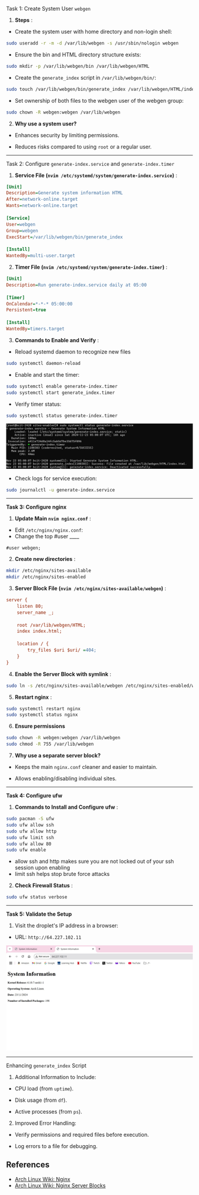 Task 1: Create System User `webgen`  
1. **Steps** : 
  - Create the system user with home directory and non-login shell:

```bash
sudo useradd -r -m -d /var/lib/webgen -s /usr/sbin/nologin webgen
```
 
  - Ensure the bin and HTML directory structure exists:

```bash
sudo mkdir -p /var/lib/webgen/bin /var/lib/webgen/HTML
```
 
  - Create the `generate_index` script in `/var/lib/webgen/bin/`:

```bash
sudo touch /var/lib/webgen/bin/generate_index /var/lib/webgen/HTML/index.html
```
 
  - Set ownership of both files to the webgen user of the webgen group:

```bash
sudo chown -R webgen:webgen /var/lib/webgen
```
 
2. **Why use a system user?** 
  - Enhances security by limiting permissions.
 
  - Reduces risks compared to using `root` or a regular user.


---

Task 2: Configure `generate-index.service` and `generate-index.timer` 
1. **Service File (`nvim /etc/systemd/system/generate-index.service`)** :

```ini
[Unit]
Description=Generate system information HTML
After=network-online.target
Wants=network-online.target

[Service]
User=webgen
Group=webgen
ExecStart=/var/lib/webgen/bin/generate_index

[Install]
WantedBy=multi-user.target
```
 
2. **Timer File (`nvim /etc/systemd/system/generate-index.timer`)** :

```ini
[Unit]
Description=Run generate-index.service daily at 05:00

[Timer]
OnCalendar=*-*-* 05:00:00
Persistent=true

[Install]
WantedBy=timers.target
```
 
3. **Commands to Enable and Verify** : 
 - Reload systemd daemon to recognize new files
```bash
sudo systemctl daemon-reload
```
  - Enable and start the timer:
  
```bash
sudo systemctl enable generate-index.timer
sudo systemctl start generate_index.timer
```
 
  - Verify timer status:

```bash
sudo systemctl status generate-index.timer
```
 ![cmdscreenshot](./images/Screenshot_1.jpg)
  - Check logs for service execution:

```bash
sudo journalctl -u generate-index.service
```


---

**Task 3: Configure nginx**  
1. **Update Main `nvim nginx.conf`** : 
  - Edit `/etc/nginx/nginx.conf`:
  - Change the top #user ____
```nginx
#user webgen;
```
2. **Create new directories** :

```bash
mkdir /etc/nginx/sites-available
mkdir /etc/nginx/sites-enabled
```

3. **Server Block File (`nvim /etc/nginx/sites-available/webgen`)** :

```ini
server {
    listen 80;
    server_name _;

    root /var/lib/webgen/HTML;
    index index.html;

    location / {
        try_files $uri $uri/ =404;
    }
}
```
4. **Enable the Server Block with symlink** :

```bash
sudo ln -s /etc/nginx/sites-available/webgen /etc/nginx/sites-enabled/webgen
```
 
5. **Restart nginx** :

```bash
sudo systemctl restart nginx
sudo systemctl status nginx
```
6. **Ensure permissions**
```bash
sudo chown -R webgen:webgen /var/lib/webgen
sudo chmod -R 755 /var/lib/webgen
```
7. **Why use a separate server block?**  
  - Keeps the main `nginx.conf` cleaner and easier to maintain.

  - Allows enabling/disabling individual sites.

---

**Task 4: Configure ufw**  
1. **Commands to Install and Configure ufw** :

```bash
sudo pacman -S ufw
sudo ufw allow ssh
sudo ufw allow http
sudo ufw limit ssh
sudo ufw allow 80
sudo ufw enable
```
 - allow ssh and http makes sure you are not locked out of your ssh session upon enabling
 - limit ssh helps stop brute force attacks
2. **Check Firewall Status** :

```bash
sudo ufw status verbose
```

---

**Task 5: Validate the Setup**  
1. Visit the droplet's IP address in a browser: 
  - URL: `http://64.227.102.11`
 
![sitescreenshot](./images/Screenshot_2.jpg)

---

Enhancing `generate_index` Script 
1. Additional Information to Include:
 
  - CPU load (from `uptime`).
 
  - Disk usage (from `df`).
 
  - Active processes (from `ps`).
 
2. Improved Error Handling:

  - Verify permissions and required files before execution.

  - Log errors to a file for debugging.

## References

  - [Arch Linux Wiki: Nginx](https://wiki.archlinux.org/title/Nginx)
  - [Arch Linux Wiki: Nginx Server Blocks](https://wiki.archlinux.org/title/Nginx#Server_blocks)